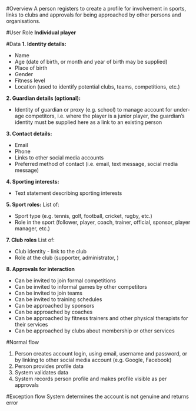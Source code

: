 #Overview
A person registers to create a profile for involvement in sports, links to clubs and approvals for being approached by other persons and organisations.

#User Role
**Individual player**

#Data
**1. Identity details:**
- Name
- Age (date of birth, or month and year of birth may be supplied)
- Place of birth
- Gender
- Fitness level
- Location (used to identify potential clubs, teams, competitions, etc.)

**2. Guardian details (optional):**
- Identity of guardian or proxy (e.g. school) to manage account for under-age competitors, i.e. where the player is a junior player, the guardian’s identity must be supplied here as a link to an existing person

**3. Contact details:**
- Email
- Phone
- Links to other social media accounts
- Preferred method of contact (i.e. email, text message, social media message)

**4. Sporting interests:**
- Text statement describing sporting interests

**5. Sport roles:**
List of:
- Sport type (e.g. tennis, golf, football, cricket, rugby, etc.)
- Role in the sport (follower, player, coach, trainer, official, sponsor, player manager, etc.)

**7. Club roles**
List of:
- Club identity - link to the club
- Role at the club (supporter, administrator, )

**8. Approvals for interaction**
- Can be invited to join formal competitions 
- Can be invited to informal games by other competitors
- Can be invited to join teams
- Can be invited to training schedules
- Can be approached by sponsors
- Can be approached by coaches
- Can be approached by fitness trainers and other physical therapists for their services
- Can be approached by clubs about membership or other services


#Normal flow
1. Person creates account login, using email, username and password, or by linking to other social media account (e.g. Google, Facebook)
2. Person provides profile data
3. System validates data
3. System records person profile and makes profile visible as per approvals

#Exception flow
System determines the account is not genuine and returns error
